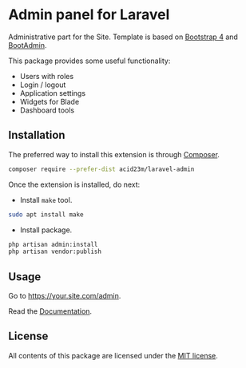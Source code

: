 Admin panel for Laravel
=======================

Administrative part for the Site.
Template is based on [Bootstrap 4](https://getbootstrap.com/) and [BootAdmin](https://bootadmin.net/).

This package provides some useful functionality:

- Users with roles
- Login / logout
- Application settings
- Widgets for Blade
- Dashboard tools

Installation
------------

The preferred way to install this extension
is through [Composer](http://getcomposer.org/download/).

```bash
composer require --prefer-dist acid23m/laravel-admin
```

Once the extension is installed, do next:

- Install `make` tool.
```bash
sudo apt install make
```
- Install package.
```bash
php artisan admin:install
php artisan vendor:publish
```

Usage
-----

Go to https://your.site.com/admin.

Read the [Documentation](./docs/index.md).

License
-------

All contents of this package are licensed under the [MIT license](./LICENSE).
